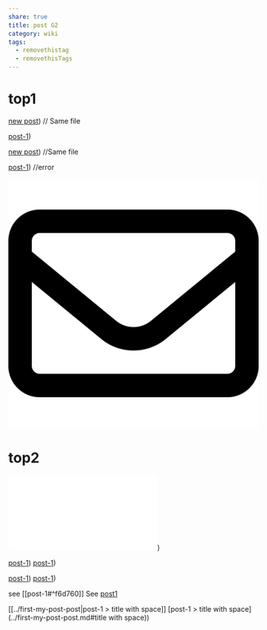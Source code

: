 ```yaml
---
share: true
title: post G2
category: wiki
tags:
  - removethistag
  - removethisTags
---
```




# top1
[new post](post-G2.md)) // Same file

[post-1](../first-my-post-post.md))

[new post](post-G2.md)) //Same file

[post-1]([post-1](../first-my-post-post).md)) //error

![pic200](../../../assets/image/pic-1.svg)

# top2

![post-1](../first-my-post-post.md#soft1))



[post-1]([post-1](../first-my-post-post).md#soft1))
[post-1](../first-my-post-post.md#soft2))

[post-1]([post-1]([post-1](../first-my-post-post)).md#soft1))
[post-1]([post-1](../first-my-post-post).md#soft2))

see [[post-1#^f6d760]]
See [post1](post-1#^f6d760)

[[../first-my-post-post|post-1 > title with space]]
[post-1 > title with space](../first-my-post-post.md#title with space))